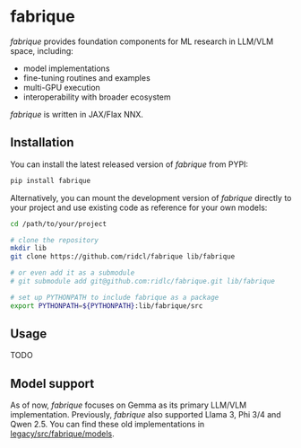 # fabrique

_fabrique_ provides foundation components for ML research in LLM/VLM space, including:

* model implementations
* fine-tuning routines and examples
* multi-GPU execution
* interoperability with broader ecosystem

_fabrique_ is written in JAX/Flax NNX.

## Installation

You can install the latest released version of _fabrique_ from PYPI:

```bash
pip install fabrique
```

Alternatively, you can mount the development version of _fabrique_ directly to your project and use existing code as reference for your own models:

```bash
cd /path/to/your/project

# clone the repository
mkdir lib
git clone https://github.com/ridcl/fabrique lib/fabrique

# or even add it as a submodule
# git submodule add git@github.com:ridlc/fabrique.git lib/fabrique

# set up PYTHONPATH to include fabrique as a package
export PYTHONPATH=${PYTHONPATH}:lib/fabrique/src
```


## Usage

TODO


## Model support

As of now, _fabrique_ focuses on Gemma as its primary LLM/VLM implementation. Previously, _fabrique_ also supported Llama 3, Phi 3/4 and Qwen 2.5. You can find these old implementations in [legacy/src/fabrique/models](legacy/src/fabrique/models).